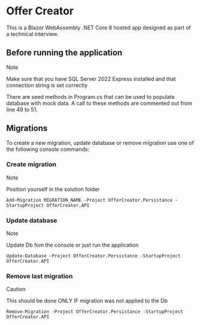 # Offer Creator

This is a Blazor WebAssembly .NET Core 8 hosted app designed as part of a technical interview.

## Before running the application

> [!NOTE]
> Make sure that you have SQL Server 2022 Express installed and that connection string is set correctly

There are seed methods in Program.cs that can be used to populate database with mock data. A call to these methods are commented out from line 49 to 51.

## Migrations

To create a new migration, update database or remove migration use one of the following console commands:

### Create migration

> [!NOTE]
> Position yourself in the solution folder

```console
Add-Migration MIGRATION_NAME -Project OfferCreator.Persistance -StartupProject OfferCreator.API
```

### Update database

> [!NOTE]
> Update Db fom the console or just run the application

```console
Update-Database -Project OfferCreator.Persistance -StartupProject OfferCreator.API
```

### Remove last migration

> [!CAUTION]
> This should be done ONLY IF migration was not applied to the Db

```console
Remove-Migration -Project OfferCreator.Persistance -StartupProject OfferCreator.API
```

